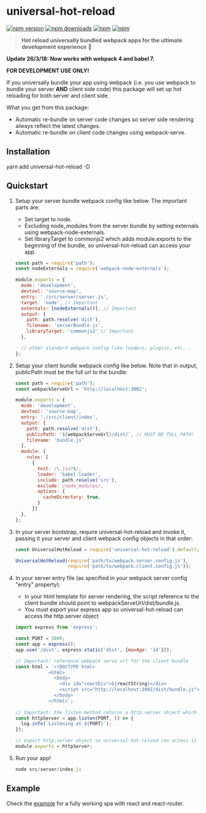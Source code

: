 # universal-hot-reload

[![npm version](https://img.shields.io/npm/v/universal-hot-reload.svg?style=flat-square)](https://www.npmjs.com/package/universal-hot-reload) [![npm downloads](https://img.shields.io/npm/dm/universal-hot-reload.svg?style=flat-square)](https://www.npmjs.com/package/universal-hot-reload) [![npm](https://img.shields.io/npm/dt/universal-hot-reload.svg?style=flat-square)](https://www.npmjs.com/package/universal-hot-reload) [![npm](https://img.shields.io/npm/l/universal-hot-reload.svg?style=flat-square)](https://www.npmjs.com/package/universal-hot-reload) 

> **Hot reload universally bundled webpack apps for the ultimate development experience** :clap:

<b>Update 26/3/18: Now works with webpack 4 and babel 7.</b>

<b>FOR DEVELOPMENT USE ONLY!</b>

If you universally bundle your app using webpack (i.e. you use webpack to bundle your server <b>AND</b> client side code) this package will set up hot reloading for both server and client side.  

What you get from this package:

 * Automatic re-bundle on server code changes so server side rendering always reflect the latest changes.
 * Automatic re-bundle on client code changes using webpack-serve.

## Installation

yarn add universal-hot-reload -D

## Quickstart
1. Setup your server bundle webpack config like below. The important parts are:
    * Set target to node.
    * Excluding node_modules from the server bundle by setting externals using webpack-node-externals.
    * Set libraryTarget to commonjs2 which adds module.exports to the beginning of the bundle, so universal-hot-reload can access your app.

    ```javascript
    const path = require('path');
    const nodeExternals = require('webpack-node-externals');
    
    module.exports = {
      mode: 'development',
      devtool: 'source-map',
      entry: './src/server/server.js',
      target: 'node', // Important
      externals: [nodeExternals()], // Important
      output: {
        path: path.resolve('dist'),
        filename: 'serverBundle.js',
        libraryTarget: 'commonjs2' // Important
      },

      // other standard webpack config like loaders, plugins, etc...
    };
    ```
2. Setup your client bundle webpack config like below. Note that in output, publicPath
must be the full url to the bundle:

    ```javascript
    const path = require('path');
    const webpackServeUrl = 'http://localhost:3002';
    
    module.exports = {
      mode: 'development',
      devtool: 'source-map',
      entry: './src/client/index',
      output: {
        path: path.resolve('dist'),
        publicPath: `${webpackServeUrl}/dist/`, // MUST BE FULL PATH!
        filename: 'bundle.js'
      },
      module: {
        rules: [
          {
            test: /\.jsx?$/,
            loader: 'babel-loader',
            include: path.resolve('src'),
            exclude: /node_modules/,
            options: {
              cacheDirectory: true,
            }
          }]
      },
    };
    ```
3. In your server bootstrap, require universal-hot-reload and invoke it, passing it your server and client webpack config objects in that order:

    ```javascript
    const UniversalHotReload = require('universal-hot-reload').default;
   
    UniversalHotReload(require('path/to/webpack.server.config.js'),
                       require('path/to/webpack.client.config.js'));
    ```

4. In your server entry file (as specified in your webpack server config "entry" property):
    * In your html template for server rendering, the script reference to the client bundle should point to webpackServeUrl/dist/bundle.js.
    * You must export your express app so universal-hot-reload can access the http.server object

    ```javascript
    import express from 'express';
    
    const PORT = 3000;
    const app = express();
    app.use('/dist', express.static('dist', {maxAge: '1d'}));

    // Important: reference webpack serve url for the client bundle
    const html = `<!DOCTYPE html>
                <html>
                  <body>
                    <div id="reactDiv">${reactString}</div>
                    <script src="http://localhost:3002/dist/bundle.js"></script>
                  </body>
                </html>`;
                
    // Important: the listen method returns a http.server object which must be exported
    const httpServer = app.listen(PORT, () => {
      log.info(`Listening at ${PORT}`);
    });
    
    // export http.server object so universal-hot-reload can access it
    module.exports = httpServer;
    ```

5. Run your app!
    
    ```javascript
    node src/server/index.js
    ```

## Example
Check the [example](https://github.com/yusinto/universal-hot-reload/tree/master/example)
for a fully working spa with react and react-router.
